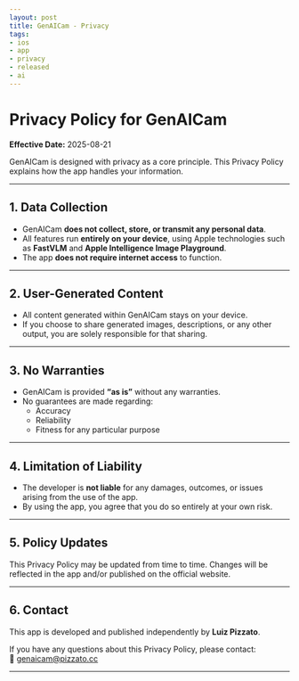 ```yaml
---
layout: post
title: GenAICam - Privacy
tags:
- ios
- app
- privacy
- released
- ai
---
```


# Privacy Policy for GenAICam

**Effective Date:** 2025-08-21  

GenAICam is designed with privacy as a core principle. This Privacy Policy explains how the app handles your information.

---

## 1. Data Collection
- GenAICam **does not collect, store, or transmit any personal data**.  
- All features run **entirely on your device**, using Apple technologies such as **FastVLM** and **Apple Intelligence Image Playground**.  
- The app **does not require internet access** to function.  

---

## 2. User-Generated Content
- All content generated within GenAICam stays on your device.  
- If you choose to share generated images, descriptions, or any other output, you are solely responsible for that sharing.  

---

## 3. No Warranties
- GenAICam is provided **“as is”** without any warranties.  
- No guarantees are made regarding:  
  - Accuracy  
  - Reliability  
  - Fitness for any particular purpose  

---

## 4. Limitation of Liability
- The developer is **not liable** for any damages, outcomes, or issues arising from the use of the app.  
- By using the app, you agree that you do so entirely at your own risk.  

---

## 5. Policy Updates
This Privacy Policy may be updated from time to time. Changes will be reflected in the app and/or published on the official website.  

---

## 6. Contact
This app is developed and published independently by **Luiz Pizzato**.  

If you have any questions about this Privacy Policy, please contact:  
📧 [genaicam@pizzato.cc](mailto:genaicam@pizzato.cc)  

---

